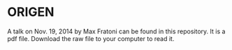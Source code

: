 
ORIGEN
=======

A talk on Nov. 19, 2014 by Max Fratoni can be found in this repository. It is a 
pdf file. Download the raw file to your computer to read it. 
